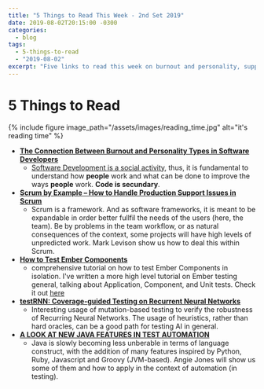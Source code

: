 ```yaml
---
title: "5 Things to Read This Week - 2nd Set 2019"
date: 2019-08-02T20:15:00 -0300
categories:
  - blog
tags:
  - 5-things-to-read
  - "2019-08-02"
excerpt: "Five links to read this week on burnout and personality, support issues in Scrum, Ember testing, testing AI and new Java features"
---
```


# 5 Things to Read

{% include figure image_path="/assets/images/reading_time.jpg" alt="it's reading time" %}


- **[The Connection Between Burnout and Personality Types in Software Developers](https://arxiv.org/abs/1906.09463)**
  - [Software Development is a social activity](https://glen-ford.blogspot.com/2009/04/software-development-is-social-activity.html), thus, it is fundamental to understand how **people** work and what can be done to improve the ways **people** work. **Code is secundary**.
- **[Scrum by Example – How to Handle Production Support Issues in Scrum](https://agilepainrelief.com/notesfromatooluser/2019/06/scrum-production-support.html)**
  - Scrum is a framework. And as software frameworks, it is meant to be expandable in order better fullfil the needs of the users (here, the team). Be by problems in the team workflow, or as natural consequences of the context, some projects will have high levels of unpredicted work. Mark Levison show us how to deal this within Scrum. 
- **[How to Test Ember Components](https://emberigniter.com/test-ember-components-integration/)**
  - comprehensive tutorial on how to test Ember Components in isolation. I've written a more high level tutorial on Ember testing general, talking about Application, Component, and Unit tests. Check it out [here](http://thatsabug.com//blog/testing_ember_application_first_steps/)
- **[testRNN: Coverage-guided Testing on Recurrent Neural Networks](https://arxiv.org/abs/1906.08557)**
  - Interesting usage of mutation-based testing to verify the robustness of Recurring Neural Networks. The usage of heuristics, rather than hard oracles, can be a good path for testing AI in general.
- **[A LOOK AT NEW JAVA FEATURES IN TEST AUTOMATION](http://angiejones.tech/new-java-features-test-automation/)**
  - Java is slowly becoming less unberable in terms of language construct, with the addition of many features inspired by Python, Ruby, Javascript and Groovy (JVM-based). Angie Jones will show us some of them and how to apply in the context of automation (in testing).
